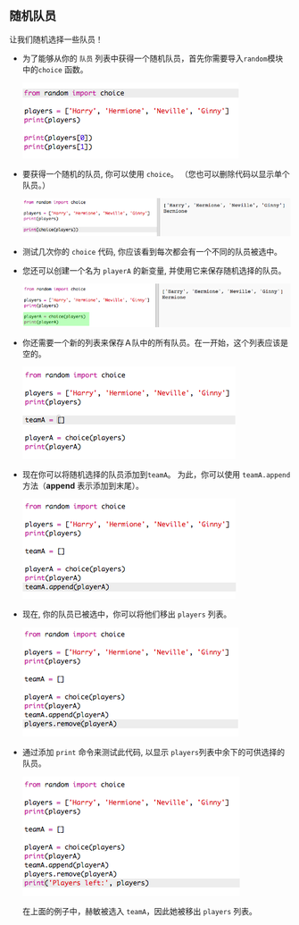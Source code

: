 ## 随机队员

让我们随机选择一些队员！

+ 为了能够从你的 `队员` 列表中获得一个随机队员，首先你需要导入`random`模块中的`choice` 函数。
    
    ![截图](images/team-import-random.png)

+ 要获得一个随机的队员, 你可以使用 `choice`。 （您也可以删除代码以显示单个队员。）
    
    ![截图](images/team-random-player.png)

+ 测试几次你的 `choice` 代码, 你应该看到每次都会有一个不同的队员被选中。

+ 您还可以创建一个名为 `playerA` 的新变量, 并使用它来保存随机选择的队员。
    
    ![截图](images/team-random-playerA.png)

+ 你还需要一个新的列表来保存Ａ队中的所有队员。在一开始，这个列表应该是空的。
    
    ![截图](images/team-teamA.png)

+ 现在你可以将随机选择的队员添加到`teamA`。 为此，你可以使用 `teamA.append` 方法（**append** 表示添加到末尾）。
    
    ![截图](images/team-teamA-add.png)

+ 现在, 你的队员已被选中，你可以将他们移出 `players` 列表。
    
    ![截图](images/team-players-remove.png)

+ 通过添加 `print` 命令来测试此代码, 以显示 `players`列表中余下的可供选择的队员。
    
    ![截图](images/team-players-remove-test.png)
    
    在上面的例子中，赫敏被选入 `teamA`，因此她被移出 `players` 列表。